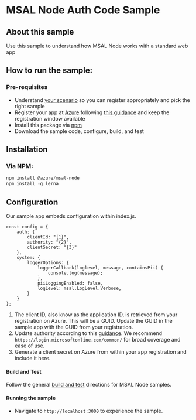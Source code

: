 # MSAL Node Auth Code Sample

## About this sample
Use this sample to understand how MSAL Node works with a standard web app

## How to run the sample:

### Pre-requisites
- Understand [your scenario](https://docs.microsoft.com/en-us/azure/active-directory/develop/authentication-flows-app-scenarios) so you can register appropriately and pick the right sample 
- Register your app at [Azure](https://portal.azure.com/#blade/Microsoft_AAD_IAM/ActiveDirectoryMenuBlade/RegisteredApps) following [this guidance](https://docs.microsoft.com/en-us/graph/auth-register-app-v2) and keep the registration window available
- Install this package via [npm](#installation)
- Download the sample code, configure, build, and test

## Installation

### Via NPM:
```javascript
npm install @azure/msal-node
npm install -g lerna
```
## Configuration

Our sample app embeds configuration within index.js.  
```
const config = {
    auth: {
        clientId: "{1}",
        authority: "{2}",
        clientSecret: "{3}"
    },
    system: {
        loggerOptions: {
            loggerCallback(loglevel, message, containsPii) {
                console.log(message);
            },
            piiLoggingEnabled: false,
            logLevel: msal.LogLevel.Verbose,
        }
    }
};
```

1. The client ID, also know as the application ID, is retrieved from your registration on Azure.  This will be a GUID.  Update the GUID in the sample app with the GUID from your registration.
2. Update authority according to this [guidance](https://docs.microsoft.com/en-us/azure/active-directory/develop/msal-client-application-configuration#authority).  We recommend `https://login.microsoftonline.com/common/` for broad coverage and ease of use.
3. Generate a client secret on Azure from within your app registration and include it here.

#### Build and Test
Follow the general [build and test](https://github.com/mvrak/microsoft-authentication-library-for-js/blob/dev/lib/msal-node/README.md#build-and-test) directions for MSAL Node samples.

#### Running the sample

- Navigate to `http://localhost:3000` to experience the sample.
